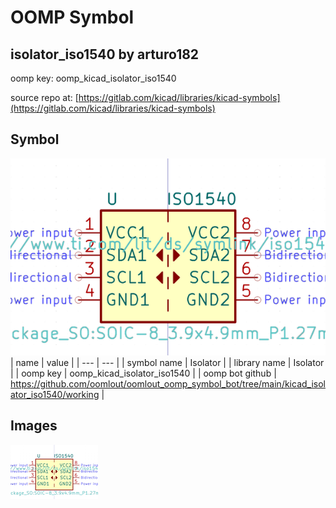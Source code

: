 # OOMP Symbol  
## isolator_iso1540  by arturo182  
  
oomp key: oomp_kicad_isolator_iso1540  
  
source repo at: [https://gitlab.com/kicad/libraries/kicad-symbols](https://gitlab.com/kicad/libraries/kicad-symbols)  
## Symbol  
  
[![working.png](working_600.png)](working.png)  
| name | value | 
| --- | --- | 
| symbol name | Isolator | 
| library name | Isolator | 
| oomp key | oomp_kicad_isolator_iso1540 | 
| oomp bot github | https://github.com/oomlout/oomlout_oomp_symbol_bot/tree/main/kicad_isolator_iso1540/working | 
## Images  
  
[![working.png](working_140.png)](working.png)  
